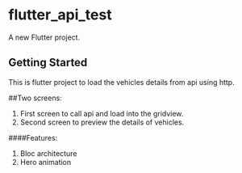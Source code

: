# flutter_api_test

A new Flutter project.

## Getting Started

This is flutter project to load the vehicles details from api using http.

##Two screens:
1. First screen to call api and load into the gridview.
2. Second screen to preview the details of vehicles.


####Features:
1. Bloc architecture
2. Hero animation
